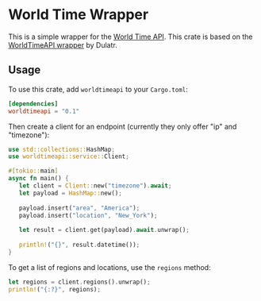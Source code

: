# World Time Wrapper

This is a simple wrapper for the [World Time API](https://worldtimeapi.org/api/timezone/). This crate is based on the [WorldTimeAPI wrapper](https://github.com/Dulatr/WorldTimeAPI) by Dulatr.

## Usage

To use this crate, add `worldtimeapi` to your `Cargo.toml`:

```toml
[dependencies]
worldtimeapi = "0.1"
```

Then create a client for an endpoint (currently they only offer "ip" and "timezone"):

```rust
use std::collections::HashMap;
use worldtimeapi::service::Client;

#[tokio::main]
async fn main() {
   let client = Client::new("timezone").await;
   let payload = HashMap::new();
   
   payload.insert("area", "America");
   payload.insert("location", "New_York");
   
   let result = client.get(payload).await.unwrap();
   
   println!("{}", result.datetime());
}
```

To get a list of regions and locations, use the `regions` method:

```rust
let regions = client.regions().unwrap();
println!("{:?}", regions);
```
